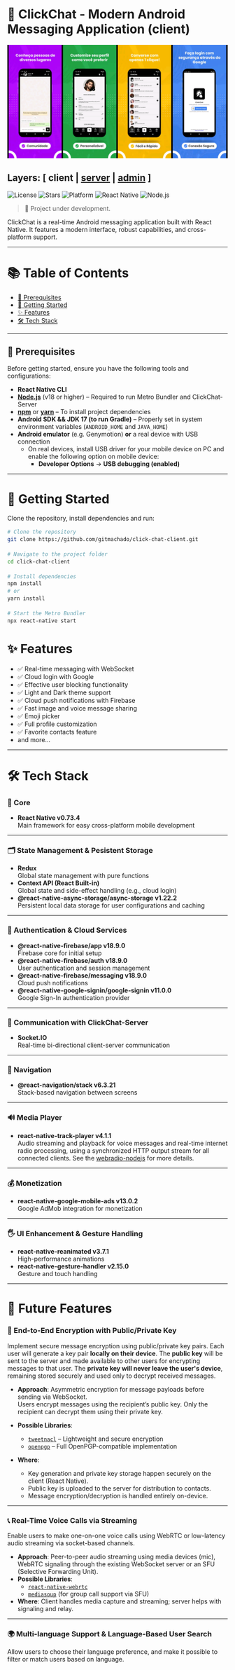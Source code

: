 # 📱 ClickChat - Modern Android Messaging Application (client)

![Demo Image](clickchat-demo.png)

## Layers: [ client | [server](https://github.com/gitmachado/click-chat-server) | [admin](https://github.com/gitmachado/admin-app--click-chat) ]

![License](https://img.shields.io/github/license/gitmachado/click-chat-client)
![Stars](https://img.shields.io/github/stars/gitmachado/click-chat-client?style=social)
![Platform](https://img.shields.io/badge/platform-Android-green)
![React Native](https://img.shields.io/badge/frontend-React%20Native-61dafb?logo=react)
![Node.js](https://img.shields.io/badge/backend-Node.js-339933?logo=node.js)

> 🧪 Project under development.

ClickChat is a real-time Android messaging application built with React Native. It features a modern interface, robust capabilities, and cross-platform support.

---

# 📚 Table of Contents

- [📱 Prerequisites](#-prerequisites)
- [🚀 Getting Started](#-getting-started)
- [✨ Features](#-features)
- [🛠 Tech Stack](#-tech-stack)

---

## 📱 Prerequisites

Before getting started, ensure you have the following tools and configurations:

- **React Native CLI**  
- **[Node.js](https://nodejs.org/)** (v18 or higher) – Required to run Metro Bundler and ClickChat-Server  
- **[npm](https://www.npmjs.com/)** or **[yarn](https://yarnpkg.com/)** – To install project dependencies  
- **Android SDK && JDK 17 (to run Gradle)** – Properly set in system environment variables (`ANDROID_HOME` and `JAVA_HOME`)  
- **Android emulator** (e.g. Genymotion) **or** a real device with USB connection
  - On real devices, install USB driver for your mobile device on PC and enable the following option on mobile device:  
    - **Developer Options** → **USB debugging (enabled)**

---

# 🚀 Getting Started

Clone the repository, install dependencies and run:

```bash
# Clone the repository
git clone https://github.com/gitmachado/click-chat-client.git

# Navigate to the project folder
cd click-chat-client

# Install dependencies
npm install
# or
yarn install

# Start the Metro Bundler
npx react-native start
```

# ✨ Features

- ✅ Real-time messaging with WebSocket  
- ✅ Cloud login with Google  
- ✅ Effective user blocking functionality
- ✅ Light and Dark theme support  
- ✅ Cloud push notifications with Firebase 
- ✅ Fast image and voice message sharing 
- ✅ Emoji picker  
- ✅ Full profile customization  
- ✅ Favorite contacts feature  
- and more...

---

# 🛠 Tech Stack

### 🧩 Core
- **React Native v0.73.4**  
  Main framework for easy cross-platform mobile development

---

### 🗂️ State Management & Pesistent Storage
- **Redux**  
  Global state management with pure functions  
- **Context API (React Built-in)**  
  Global state and side-effect handling (e.g., cloud login)  
- **@react-native-async-storage/async-storage v1.22.2**  
  Persistent local data storage for user configurations and caching

---

### 🔐 Authentication & Cloud Services
- **@react-native-firebase/app v18.9.0**  
  Firebase core for initial setup  
- **@react-native-firebase/auth v18.9.0**  
  User authentication and session management  
- **@react-native-firebase/messaging v18.9.0**  
  Cloud push notifications 
- **@react-native-google-signin/google-signin v11.0.0**  
  Google Sign-In authentication provider

---

### 🔌 Communication with ClickChat-Server
- **Socket.IO**  
  Real-time bi-directional client-server communication

---

### 🔀 Navigation
- **@react-navigation/stack v6.3.21**  
  Stack-based navigation between screens

---

### 🔊 Media Player
- **react-native-track-player v4.1.1**  
  Audio streaming and playback for voice messages and real-time internet radio processing, using a synchronized HTTP output stream for all connected clients. See the [webradio-nodejs](https://github.com/gitmachado/webradio-nodejs) for more details.

---

### 💰 Monetization
- **react-native-google-mobile-ads v13.0.2**  
  Google AdMob integration for monetization

---

### 🖐 UI Enhancement & Gesture Handling
- **react-native-reanimated v3.7.1**  
  High-performance animations  
- **react-native-gesture-handler v2.15.0**  
  Gesture and touch handling  

---

# 🔮 Future Features

### 🔐 End-to-End Encryption with Public/Private Key

Implement secure message encryption using public/private key pairs. Each user will generate a key pair **locally on their device**. The **public key** will be sent to the server and made available to other users for encrypting messages to that user. The **private key will never leave the user's device**, remaining stored securely and used only to decrypt received messages.

- **Approach**: Asymmetric encryption for message payloads before sending via WebSocket.  
  Users encrypt messages using the recipient’s public key. Only the recipient can decrypt them using their private key.

- **Possible Libraries**:
  - [`tweetnacl`](https://github.com/dchest/tweetnacl-js) – Lightweight and secure encryption
  - [`openpgp`](https://github.com/openpgpjs/openpgpjs) – Full OpenPGP-compatible implementation

- **Where**:
  - Key generation and private key storage happen securely on the client (React Native).
  - Public key is uploaded to the server for distribution to contacts.
  - Message encryption/decryption is handled entirely on-device.

---

### 📞 Real-Time Voice Calls via Streaming

Enable users to make one-on-one voice calls using WebRTC or low-latency audio streaming via socket-based channels.

- **Approach**: Peer-to-peer audio streaming using media devices (mic), WebRTC signaling through the existing WebSocket server or an SFU (Selective Forwarding Unit).
- **Possible Libraries**:
  - [`react-native-webrtc`](https://github.com/react-native-webrtc/react-native-webrtc)
  - [`mediasoup`](https://mediasoup.org/) (for group call support via SFU)
- **Where**: Client handles media capture and streaming; server helps with signaling and relay.

---

### 🌍 Multi-language Support & Language-Based User Search

Allow users to choose their language preference, and make it possible to filter or match users based on language.
